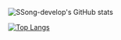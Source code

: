 ![SSong-develop's GitHub stats](https://github-readme-stats.vercel.app/api?username=SSong-develop&show_icons=true&theme=radical)

[![Top Langs](https://github-readme-stats.vercel.app/api/top-langs/?username=SSong-develop&layout=compact)](https://github.com/anuraghazra/github-readme-stats)
<!--
**SSong-develop/SSong-develop** is a ✨ _special_ ✨ repository because its `README.md` (this file) appears on your GitHub profile.

Here are some ideas to get you started:

- 🔭 I’m currently working on ...
- 🌱 I’m currently learning ...
- 👯 I’m looking to collaborate on ...
- 🤔 I’m looking for help with ...
- 💬 Ask me about ...
- 📫 How to reach me: ...
- 😄 Pronouns: ...
- ⚡ Fun fact: ...
-->
